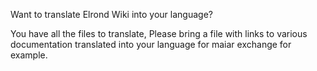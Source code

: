 Want to translate Elrond Wiki into your language?

You have all the files to translate, Please bring a file with links to various documentation translated into your language for maiar exchange for example.


